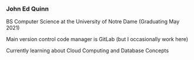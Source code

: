 ### John Ed Quinn

BS Computer Science at the  University of Notre Dame (Graduating May 2021)

Main version control code manager is GitLab (but I occasionally work here)

Currently learning about Cloud Computing and Database Concepts
